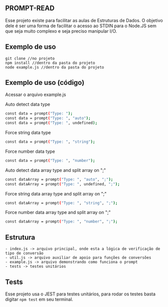 ## PROMPT-READ

Esse projeto existe para facilitar as aulas de Estruturas de Dados. O objetivo dele é ser uma forma de facilitar o acesso ao STDIN para o Node.JS sem que seja muito complexo e seja preciso manipular I/O.

## Exemplo de uso

```
git clone //no projeto
npm install //dentro da pasta do projeto
node example.js //dentro da pasta do projeto
```

## Exemplo de uso (código)

Acessar o arquivo example.js

Auto detect data type

```bash
const data = prompt("Type: ");
const data = prompt("Type: ", "auto");
const data = prompt("Type: ", undefined);
```

Force string data type

```bash
const data = prompt("Type: ", "string");
```

Force number data type

```bash
const data = prompt("Type: ", "number");
```

Auto detect data array type and split array on ";"

```bash
const dataArray = prompt("Type: ", "auto", ";");
const dataArray = prompt("Type: ", undefined, ";");
```

Force string data array type and split array on ";"

```bash
const dataArray = prompt("Type: ", "string", ";");
```

Force number data array type and split array on ";"

```bash
const dataArray = prompt("Type: ", "number", ";");
```

## Estrutura

```
- index.js -> arquivo principal, onde esta a lógica de verificação de tipo de conversão
- util.js -> arquivo auxiliar de apoio para funções de conversões
- example.js -> arquivo demonstrando como funciona o prompt
- tests -> testes unitários
```

## Tests

Esse projeto usa o JEST para testes unitários, para rodar os testes basta digitar `npm test` em seu terminal.
